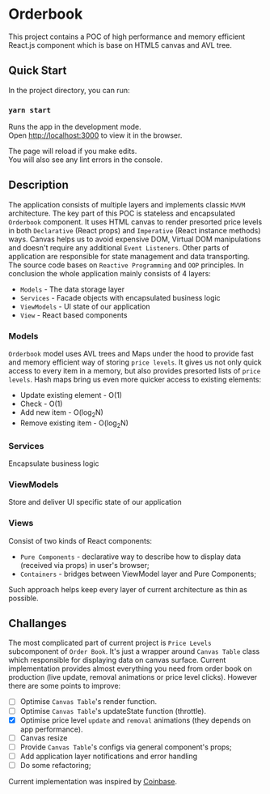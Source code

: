 # Orderbook

This project contains a POC of high performance and memory efficient React.js component which is base on HTML5 canvas and AVL tree.

## Quick Start

In the project directory, you can run:

### `yarn start`

Runs the app in the development mode.\
Open [http://localhost:3000](http://localhost:3000) to view it in the browser.

The page will reload if you make edits.\
You will also see any lint errors in the console.

## Description

The application consists of multiple layers and implements classic `MVVM` architecture. The key part of this POC is stateless and encapsulated `Orderbook` component. It uses HTML canvas to render presorted price levels in both `Declarative` (React props) and `Imperative` (React instance methods) ways. Canvas helps us to avoid expensive DOM, Virtual DOM manipulations and doesn't require any additional `Event Listeners`. Other parts of application are responsible for state management and data transporting. The source code bases on `Reactive Programming` and `OOP` principles. In conclusion the whole application mainly consists of 4 layers:

- `Models` - The data storage layer
- `Services` - Facade objects with encapsulated business logic
- `ViewModels` - UI state of our application
- `View` - React based components

### Models

`Orderbook` model uses AVL trees and Maps under the hood to provide fast and memory efficient way of storing `price levels`. It gives us not only quick access to every item in a memory, but also provides presorted lists
of `price levels`. Hash maps bring us even more quicker access to existing elements:

- Update existing element - O(1)
- Check - O(1)
- Add new item - O(log<sub>2</sub>N)
- Remove existing item - O(log<sub>2</sub>N)

### Services

Encapsulate business logic

### ViewModels

Store and deliver UI specific state of our application

### Views

Consist of two kinds of React components:

- `Pure Components` - declarative way to describe how to display data (received via props) in user's browser;
- `Containers` - bridges between ViewModel layer and Pure Components;

Such approach helps keep every layer of current architecture as thin as possible.

## Challanges

The most complicated part of current project is `Price Levels` subcomponent of `Order Book`. It's just a wrapper around `Canvas Table` class which responsible for displaying data on canvas surface. Current implementation provides almost everything you need from order book on production (live update, removal animations or price level clicks). However there are some points to improve:

- [ ] Optimise `Canvas Table`'s render function.
- [ ] Optimise `Canvas Table`'s updateState function (throttle).
- [x] Optimise price level `update` and `removal` animations (they depends on app performance).
- [ ] Canvas resize
- [ ] Provide `Canvas Table`'s configs via general component's props;
- [ ] Add application layer notifications and error handling
- [ ] Do some refactoring;

Current implementation was inspired by [Coinbase](https://pro.coinbase.com/trade/BTC-USD).
